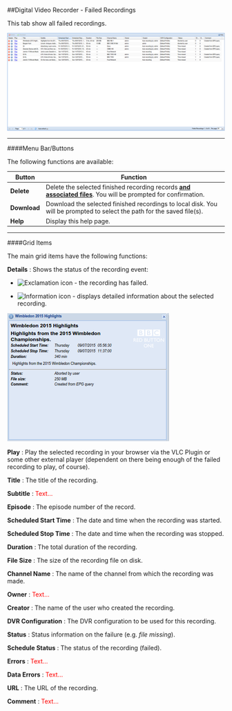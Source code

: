 ##Digital Video Recorder - Failed Recordings

This tab show all failed recordings.

!['Failed Recordings' Tab](docresources/failedrecordings1.png)

---

####Menu Bar/Buttons

The following functions are available:

Button       | Function
-------------|----------
**Delete**   | Delete the selected finished recording records **<u>and associated files</u>**. You will be prompted for confirmation.
**Download** | Download the selected finished recordings to local disk. You will be prompted to select the path for the saved file(s).
**Help**     | Display this help page.

---

####Grid Items

The main grid items have the following functions:

**Details**
: Shows the status of the recording event:

* ![Exclamation icon](../icons/exclamation.png) - the recording has failed.

* ![Information icon](../icons/information.png) - displays detailed information about the selected recording.

![Failed Recording Details](docresources/failedrecordings2.png)

**Play**
: Play the selected recording in your browser via the VLC Plugin or some
  other external player (dependent on there being enough of the failed
  recording to play, of course).

**Title**
: The title of the recording.

**Subtitle**
: <font color=red>Text...</font>

**Episode**
: The episode number of the record.

**Scheduled Start Time**
: The date and time when the recording was started.

**Scheduled Stop Time**
: The date and time when the recording was stopped.

**Duration**
: The total duration of the recording.

**File Size**
: The size of the recording file on disk.

**Channel Name**
: The name of the channel from which the recording was made.

**Owner**
: <font color=red>Text...</font>

**Creator**
: The name of the user who created the recording.

**DVR Configuration**
: The DVR configuration to be used for this recording.

**Status**
: Status information on the failure (e.g. *file missing*).

**Schedule Status**
: The status of the recording (failed).

**Errors**
: <font color=red>Text...</font>

**Data Errors**
: <font color=red>Text...</font>

**URL**
: The URL of the recording.

**Comment**
: <font color=red>Text...</font>

